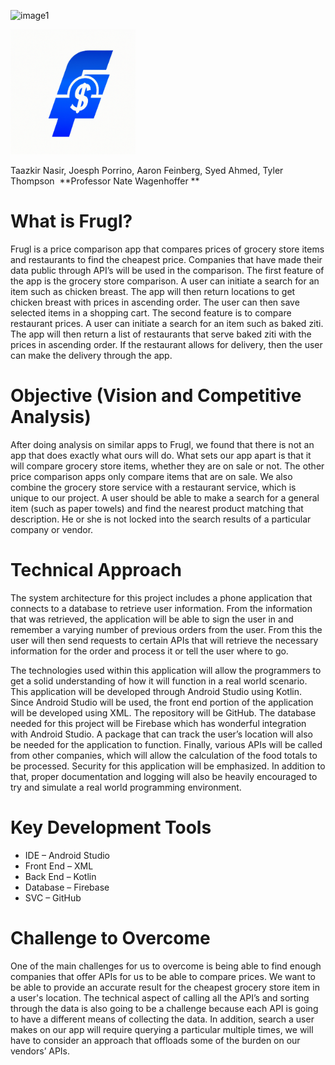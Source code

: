 ![image1](https://github.com/BabyKangaroo117/Frugl-APP/assets/13011373/b5efcc9f-946b-44ee-88cb-0036170282ff)

<img src="Frugl_Logo.png" width=200 height=200/>

Taazkir Nasir, Joesph Porrino, Aaron Feinberg, Syed Ahmed, Tyler Thompson 
**Professor Nate Wagenhoffer **

# What is Frugl? 

Frugl is a price comparison app that compares prices of grocery store items and restaurants to find the cheapest price. Companies that have made their data public through API’s will be used in the comparison. The first feature of the app is the grocery store comparison. A user can initiate a search for an item such as chicken breast. The app will then return locations to get chicken breast with prices in ascending order. The user can then save selected items in a shopping cart. The second feature is to compare restaurant prices. A user can initiate a search for an item such as baked ziti. The app will then return a list of restaurants that serve baked ziti with the prices in ascending order. If the restaurant allows for delivery, then the user can make the delivery through the app. 

# Objective (Vision and Competitive Analysis) 

After doing analysis on similar apps to Frugl, we found that there is not an app that does exactly what ours will do. What sets our app apart is that it will compare grocery store items, whether they are on sale or not. The other price comparison apps only compare items that are on sale. We also combine the grocery store service with a restaurant service, which is unique to our project. A user should be able to make a search for a general item (such as paper towels) and find the nearest product matching that description. He or she is not locked into the search results of a particular company or vendor. 

# Technical Approach 

The system architecture for this project includes a phone application that connects to a database to retrieve user information. From the information that was retrieved, the application will be able to sign the user in and remember a varying number of previous orders from the user. From this the user will then send requests to certain APIs that will retrieve the necessary information for the order and process it or tell the user where to go.

The technologies used within this application will allow the programmers to get a solid understanding of how it will function in a real world scenario. This application will be developed through Android Studio using Kotlin. Since Android Studio will be used, the front end portion of the application will be developed using XML. The repository will be GitHub. The database needed for this project will be Firebase which has wonderful integration with Android Studio. A package that can track the user’s location will also be needed for the application to function. Finally, various APIs will be called from other companies, which will allow the calculation of the food totals to be processed. Security for this application will be emphasized. In addition to that, proper documentation and logging will also be heavily encouraged to try and simulate a real world programming environment. 
# Key Development Tools  

- IDE – Android Studio  
- Front End – XML 
- Back End – Kotlin 
- Database – Firebase 
- SVC – GitHub  
# Challenge to Overcome 

One of the main challenges for us to overcome is being able to find enough companies that offer APIs for us to be able to compare prices. We want to be able to provide an accurate result for the cheapest grocery store item in a user's location. The technical aspect of calling all the API’s and sorting through the data is also going to be a challenge because each API is going to have a different means of collecting the data. In addition, search a user makes on our app will require querying a particular multiple times, we will have to consider an approach that offloads some of the burden on our vendors’ APIs.
